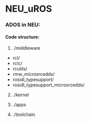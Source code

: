 # NEU_uROS

### ADOS in NEU:
#### Code structure:
1. ./middleware
- rcl/
- rclc/
- rcutils/
- rmw\_microxrcedds/
- rosidl\_typesupport/
- rosidl\_typesupport\_microxrcedds/

2. ./kernel

3. ./apps

4. ./toolchain